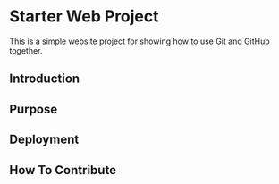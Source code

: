 # Starter Web Project

This is a simple website project for showing
how to use Git and GitHub together.

## Introduction

## Purpose

## Deployment

## How To Contribute
